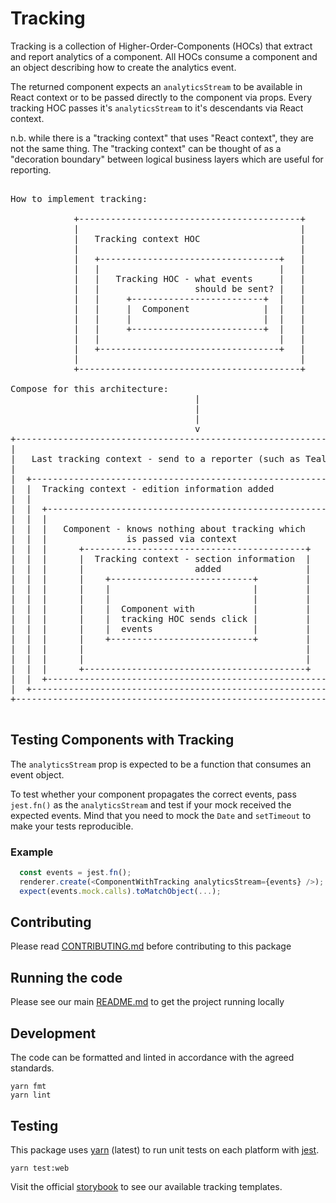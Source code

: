 # Tracking

Tracking is a collection of Higher-Order-Components (HOCs) that extract and
report analytics of a component. All HOCs consume a component and an object
describing how to create the analytics event.

The returned component expects an `analyticsStream` to be available in React
context or to be passed directly to the component via props. Every tracking HOC
passes it's `analyticsStream` to it's descendants via React context.

n.b. while there is a "tracking context" that uses "React context", they are not
the same thing. The "tracking context" can be thought of as a "decoration
boundary" between logical business layers which are useful for reporting.

<pre>

How to implement tracking:

            +------------------------------------------+
            |                                          |
            |   Tracking context HOC                   |
            |                                          |
            |   +----------------------------------+   |
            |   |                                  |   |
            |   |   Tracking HOC - what events     |   |
            |   |                  should be sent? |   |
            |   |     +-------------------------+  |   |
            |   |     |  Component              |  |   |
            |   |     |                         |  |   |
            |   |     +-------------------------+  |   |
            |   |                                  |   |
            |   +----------------------------------+   |
            |                                          |
            +------------------------------------------+

Compose for this architecture:
                                   |
                                   |
                                   |
                                   v
+-------------------------------------------------------------------+
|                                                                   |
|   Last tracking context - send to a reporter (such as Tealium)    |
|                                                                   |
|  +-------------------------------------------------------------+  |
|  |  Tracking context - edition information added               |  |
|  |                                                             |  |
|  |  +-------------------------------------------------------+  |  |
|  |  |                                                       |  |  |
|  |  |   Component - knows nothing about tracking which      |  |  |
|  |  |               is passed via context                   |  |  |
|  |  |      +------------------------------------------+     |  |  |
|  |  |      |  Tracking context - section information  |     |  |  |
|  |  |      |                     added                |     |  |  |
|  |  |      |    +---------------------------+         |     |  |  |
|  |  |      |    |                           |         |     |  |  |
|  |  |      |    |                           |         |     |  |  |
|  |  |      |    |  Component with           |         |     |  |  |
|  |  |      |    |  tracking HOC sends click |         |     |  |  |
|  |  |      |    |  events                   |         |     |  |  |
|  |  |      |    +---------------------------+         |     |  |  |
|  |  |      |                                          |     |  |  |
|  |  |      |                                          |     |  |  |
|  |  |      +------------------------------------------+     |  |  |
|  |  +-------------------------------------------------------+  |  |
|  +-------------------------------------------------------------+  |
+-------------------------------------------------------------------+

</pre>

## Testing Components with Tracking

The `analyticsStream` prop is expected to be a function that consumes an event
object.

To test whether your component propagates the correct events, pass `jest.fn()`
as the `analyticsStream` and test if your mock received the expected events.
Mind that you need to mock the `Date` and `setTimeout` to make your tests
reproducible.

### Example

```js
  const events = jest.fn();
  renderer.create(<ComponentWithTracking analyticsStream={events} />);
  expect(events.mock.calls).toMatchObject(...);
```

## Contributing

Please read [CONTRIBUTING.md](./CONTRIBUTING.md) before contributing to this
package

## Running the code

Please see our main [README.md](../README.md) to get the project running locally

## Development

The code can be formatted and linted in accordance with the agreed standards.

```
yarn fmt
yarn lint
```

## Testing

This package uses [yarn](https://yarnpkg.com) (latest) to run unit tests on each
platform with [jest](https://facebook.github.io/jest/).

```
yarn test:web
```

Visit the official
[storybook](http://components.thetimes.co.uk/?knob-Size%20of%20ad%20placeholder%3A=default&selectedKind=Helpers%2FTracking&selectedStory=Page%20tracking&full=0&addons=1&stories=1&panelRight=0&addonPanel=storybooks%2Fstorybook-addon-knobs)
to see our available tracking templates.
